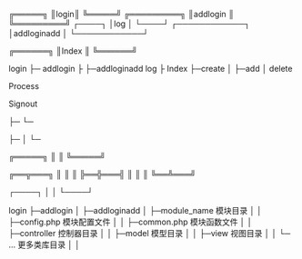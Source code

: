 
╔═════╗
║login║
╚═════╝
       ╔═════════╗
       ║addlogin ║
       ╚═════════╝
 ┌────┐
 │log │
 └────┘
       ┌────────────┐
       │addloginadd │
       └────────────┘


╔══════╗
║Index ║
╚══════╝



login
├─ addlogin
├   ├─addloginadd
log
├
Index
 ├─create
 │   ├─add
 │
delete


Process

Signout


├─
└─


├─
│
└─


╔═════╗
║     ║
╚═════╝

╔══╦═══╗
║  ║   ║
╠══╬═══╣
║  ║   ║
╚══╩═══╝

┌────┐
│    │
└────┘


login
├─addlogin
│  ├─addloginadd
│  ├─module_name        模块目录
│  │  ├─config.php      模块配置文件
│  │  ├─common.php      模块函数文件
│  │  ├─controller      控制器目录
│  │  ├─model           模型目录
│  │  ├─view            视图目录
│  │  └─ ...            更多类库目录
│  │